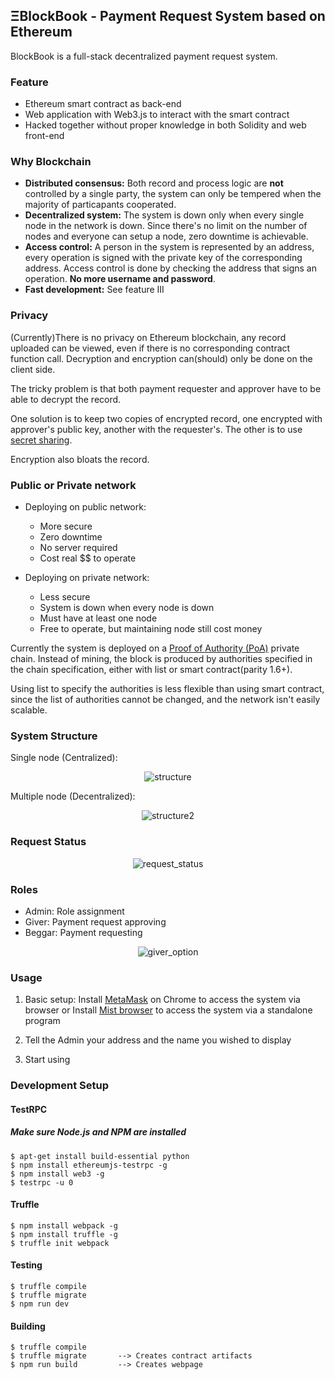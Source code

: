## ΞBlockBook - Payment Request System based on Ethereum

BlockBook is a full-stack decentralized payment request system.

### Feature
* Ethereum smart contract as back-end
* Web application with Web3.js to interact with the smart contract
* Hacked together without proper knowledge in both Solidity and web front-end

### Why Blockchain
* **Distributed consensus:** Both record and process logic are **not** controlled by a single party, the system can only be tempered when the majority of particapants cooperated.
* **Decentralized system:** The system is down only when every single node in the network is down. Since there's no limit on the number of nodes and everyone can setup a node, zero downtime is achievable. 
* **Access control:** A person in the system is represented by an address, every operation is signed with the private key of the corresponding address. Access control is done by checking the address that signs an operation. **No more username and password**.
* **Fast development:** See feature III


### Privacy
(Currently)There is no privacy on Ethereum blockchain, any record uploaded can be viewed, even if there is no corresponding contract function call. Decryption and encryption can(should) only be done on the client side.

The tricky problem is that both payment requester and approver have to be able to decrypt the record. 

One solution is to keep two copies of encrypted record, one encrypted with approver's public key, another with the requester's. The other is to use [secret sharing](https://en.wikipedia.org/wiki/Shamir's_Secret_Sharing).

Encryption also bloats the record.

### Public or Private network
* Deploying on public network:
    * More secure
    * Zero downtime 
    * No server required
    * Cost real $$ to operate

* Deploying on private network:
    * Less secure
    * System is down when every node is down
    * Must have at least one node
    * Free to operate, but maintaining node still cost money

Currently the system is deployed on a [Proof of Authority (PoA)](https://github.com/ethcore/parity/wiki/Proof-of-Authority-Chains) private chain. Instead of mining, the block is produced by authorities specified in the chain specification, either with list or smart contract(parity 1.6+).

Using list to specify the authorities is less flexible than using smart contract, since the list of authorities cannot be changed, and the network isn't easily scalable.


### System Structure
Single node (Centralized):
<p align="center"><img src="https://github.com/vicodin1123/BlockBook/blob/master/Documents/pics/structure.png?raw=true" alt="structure"></p>
Multiple node (Decentralized):
<p align="center"><img src="https://github.com/vicodin1123/BlockBook/blob/master/Documents/pics/structure2.png?raw=true" alt="structure2"></p>

### Request Status
<p align="center"><img src="https://github.com/vicodin1123/BlockBook/blob/master/Documents/pics/request_status.png?raw=true" alt="request_status"></p>

### Roles
* Admin: Role assignment
* Giver: Payment request approving
* Beggar: Payment requesting

<p align="center"><img src="https://github.com/vicodin1123/BlockBook/blob/master/Documents/pics/giver_option.png?raw=true" alt="giver_option"></p>


### Usage
1. Basic setup:
Install [MetaMask](https://metamask.io/) on Chrome to access the system via browser
or 
Install [Mist browser](https://github.com/ethereum/mist/releases) to access the system via a standalone program

2. Tell the Admin your address and the name you wished to display
3. Start using





### Development Setup
#### TestRPC

##### Make sure Node.js and NPM are installed
```
$ apt-get install build-essential python
$ npm install ethereumjs-testrpc -g
$ npm install web3 -g
$ testrpc -u 0
```

#### Truffle
```
$ npm install webpack -g
$ npm install truffle -g
$ truffle init webpack
```

#### Testing
```
$ truffle compile
$ truffle migrate
$ npm run dev
```

#### Building
```
$ truffle compile
$ truffle migrate       --> Creates contract artifacts
$ npm run build         --> Creates webpage
```